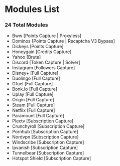 # Modules List
### 24 Total Modules
-  Bww [Points Capture | Proxyless]
-  Dominos [Points Capture | Recaptcha V3 Bypass]
-  Dickeys [Points Capture]
-  Honeygain [Credits Capture]
-  Yahoo [Brute]
-  Discord [Token Capture | Solver]
-  Instagram [Followers Capture]
-  Disney+ [Full Capture]
-  Duolingo [Full Capture]
- Gfuel [Full Capture]
- Bonk.Io [Full Capture]
- Uplay [Full Capture]
- Origin [Full Capture]
- Steam [Full Capture]
- Netflix [Full Capture]
- Paramount [Full Capture]
- Plextv [Subscription Capture]
- Crunchyroll [Subscription Capture]
- Pornhub [Subscription Capture]
- Nordvpn [Subscription Capture]
- Windscribe [Subscription Capture]
- Ipvanish [Subscription Capture]
- Tunnelbear [Subscription Capture]
- Hotspot Shield [Subscription Capture]